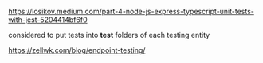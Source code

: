 https://losikov.medium.com/part-4-node-js-express-typescript-unit-tests-with-jest-5204414bf6f0

considered to put tests into __test__ folders of each testing entity

https://zellwk.com/blog/endpoint-testing/